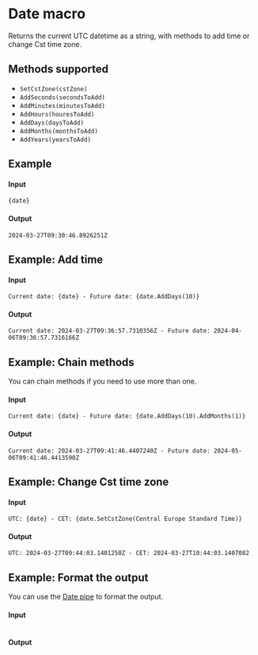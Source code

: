 
# Date macro

Returns the current UTC datetime as a string, with methods to add time or change Cst time zone.

## Methods supported

* `SetCstZone(cstZone)`
* `AddSeconds(secondsToAdd)`
* `AddMinutes(minutesToAdd)`
* `AddHours(houresToAdd)`
* `AddDays(daysToAdd)`
* `AddMonths(monthsToAdd)`
* `AddYears(yearsToAdd)`


## Example

#### Input
```cxmal
{date}
```

#### Output
```
2024-03-27T09:30:46.8926251Z
```

## Example: Add time 

#### Input
```cxmal
Current date: {date} - Future date: {date.AddDays(10)}
```

#### Output
```
Current date: 2024-03-27T09:36:57.7310356Z - Future date: 2024-04-06T09:36:57.7316166Z
```

## Example: Chain methods

You can chain methods if you need to use more than one.

#### Input
```cxmal
Current date: {date} - Future date: {date.AddDays(10).AddMonths(1)}
```

#### Output
```
Current date: 2024-03-27T09:41:46.4407240Z - Future date: 2024-05-06T09:41:46.4413590Z
```


## Example: Change Cst time zone

#### Input
```cxmal
UTC: {date} - CET: {date.SetCstZone(Central Europe Standard Time)}
```

#### Output
```
UTC: 2024-03-27T09:44:03.1401250Z - CET: 2024-03-27T10:44:03.1407082
```

## Example: Format the output

You can use the [Date pipe](/integrations/cxmal/pipes/date) to format the output.

#### Input
```cxmal
```

#### Output
```
```
